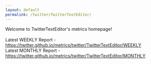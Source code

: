 ```yaml
---
layout: default
permalink: /twitter/TwitterTextEditor/
---
```

Welcome to TwitterTextEditor's metrics homepage!
<br><br>
Latest WEEKLY Report - <a href="https://twitter.github.io/metrics/twitter/TwitterTextEditor/WEEKLY">https://twitter.github.io/metrics/twitter/TwitterTextEditor/WEEKLY</a>
<br>
Latest MONTHLY Report - <a href="https://twitter.github.io/metrics/twitter/TwitterTextEditor/MONTHLY">https://twitter.github.io/metrics/twitter/TwitterTextEditor/MONTHLY</a>
<br>
